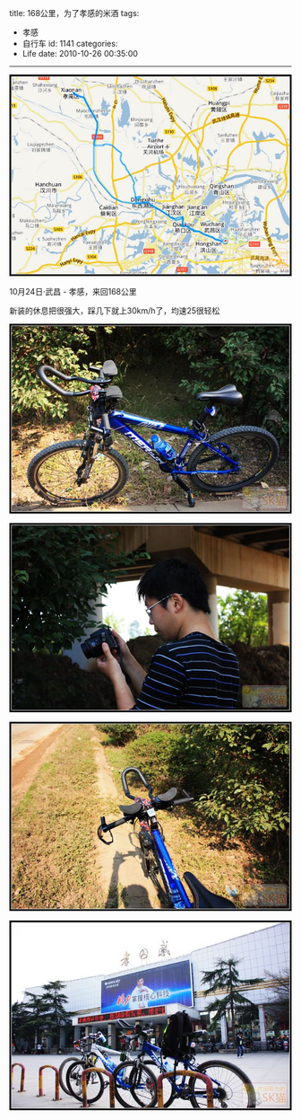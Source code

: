 title: 168公里，为了孝感的米酒
tags:
  - 孝感
  - 自行车
id: 1141
categories:
  - Life
date: 2010-10-26 00:35:00
---
![GPS轨迹](/images/2010/10/26_201010260037201648_7402.jpg)

10月24日·武昌 - 孝感，来回168公里

新装的休息把很强大，踩几下就上30km/h了，均速25很轻松
<!--more-->
![](/images/2010/10/26_201010260041145056_7403.jpg)

![](/images/2010/10/26_neo_img_img_9906_7404.jpg)

![](/images/2010/10/26_201010260041594710_7405.jpg)

![](/images/2010/10/26_201010260042177146_7406.jpg)
